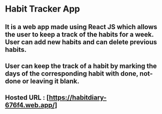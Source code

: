 # Habit Tracker App
## It is a web app made using React JS which allows the user to keep a track of the habits for a week. User can add new habits and can delete previous habits.
## User can keep the track of a habit by marking the days of the corresponding habit with done, not-done or leaving it blank.
## Hosted URL : [https://habitdiary-676f4.web.app/]





